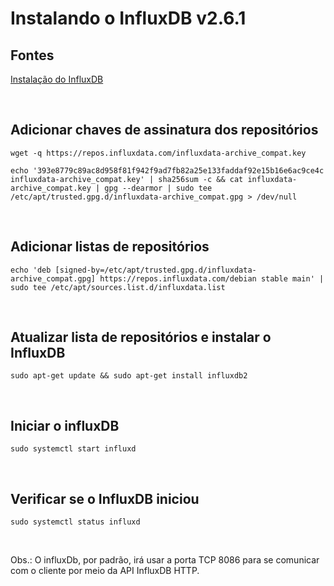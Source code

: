 # Instalando o InfluxDB v2.6.1


## Fontes
[Instalação do InfluxDB](https://docs.influxdata.com/influxdb/v2.0/install/?t=Linux)

<br>

## Adicionar chaves de assinatura dos repositórios

```
wget -q https://repos.influxdata.com/influxdata-archive_compat.key
```
```
echo '393e8779c89ac8d958f81f942f9ad7fb82a25e133faddaf92e15b16e6ac9ce4c influxdata-archive_compat.key' | sha256sum -c && cat influxdata-archive_compat.key | gpg --dearmor | sudo tee /etc/apt/trusted.gpg.d/influxdata-archive_compat.gpg > /dev/null
```

<br>

## Adicionar listas de repositórios

```
echo 'deb [signed-by=/etc/apt/trusted.gpg.d/influxdata-archive_compat.gpg] https://repos.influxdata.com/debian stable main' | sudo tee /etc/apt/sources.list.d/influxdata.list
```

<br>

## Atualizar lista de repositórios e instalar o InfluxDB

```
sudo apt-get update && sudo apt-get install influxdb2
```

<br>

## Iniciar o influxDB

```
sudo systemctl start influxd
```

<br>

## Verificar se o InfluxDB iniciou

```
sudo systemctl status influxd
```

<br>

Obs.: O influxDb, por padrão, irá usar a porta TCP 8086 para se comunicar com o cliente por meio da API InfluxDB HTTP.

